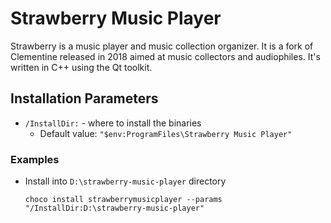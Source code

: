 # Strawberry Music Player
Strawberry is a music player and music collection organizer. It is a fork of Clementine released in 2018 aimed at music collectors and audiophiles. It's written in C++ using the Qt toolkit.

## Installation Parameters
* `/InstallDir:` - where to install the binaries
    - Default value: `"$env:ProgramFiles\Strawberry Music Player"`

### Examples
* Install into `D:\strawberry-music-player` directory
    ```
    choco install strawberrymusicplayer --params "/InstallDir:D:\strawberry-music-player"
    ```